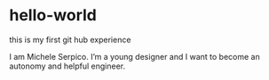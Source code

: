 # hello-world
this is my first git hub experience

I am Michele Serpico. I’m a young designer and I want to become an autonomy and helpful engineer.
